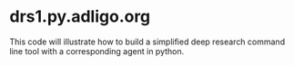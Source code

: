 # drs1.py.adligo.org
This code will illustrate how to build a simplified deep research command line tool with a corresponding agent in python.

